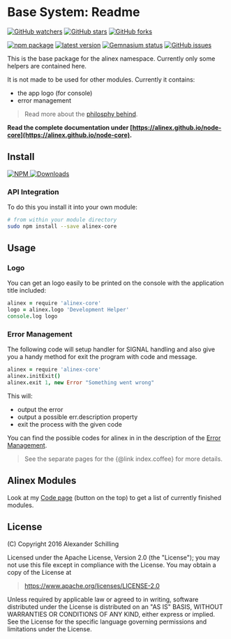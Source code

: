 Base System: Readme
=================================================

[![GitHub watchers](
  https://img.shields.io/github/watchers/alinex/node-core.svg?style=social&label=Watch&maxAge=2592000)](
  https://github.com/alinex/node-core/subscription)<!-- {.hidden-small} -->
[![GitHub stars](
  https://img.shields.io/github/stars/alinex/node-core.svg?style=social&label=Star&maxAge=2592000)](
  https://github.com/alinex/node-core)
[![GitHub forks](
  https://img.shields.io/github/forks/alinex/node-core.svg?style=social&label=Fork&maxAge=2592000)](
  https://github.com/alinex/node-core)<!-- {.hidden-small} -->
<!-- {p:.right} -->

[![npm package](
  https://img.shields.io/npm/v/alinex-core.svg?maxAge=2592000&label=latest%20version)](
  https://www.npmjs.com/package/alinex-core)
[![latest version](
  https://img.shields.io/npm/l/alinex-core.svg?maxAge=2592000)](
  #license)<!-- {.hidden-small} -->
[![Gemnasium status](
  https://img.shields.io/gemnasium/alinex/node-core.svg?maxAge=2592000)](
  https://gemnasium.com/alinex/node-core)
[![GitHub issues](
  https://img.shields.io/github/issues/alinex/node-core.svg?maxAge=2592000)](
  https://github.com/alinex/node-core/issues)<!-- {.hidden-small} -->


This is the base package for the alinex namespace. Currently only
some helpers are contained here.

It is not made to be used for other modules. Currently it contains:
- the app logo (for console)
- error management

> Read more about the [philosphy behind](https://alinex.github.io/develop/alinex.html).

__Read the complete documentation under
[https://alinex.github.io/node-core](https://alinex.github.io/node-core).__
<!-- {p: .hidden} -->


Install
-------------------------------------------------

[![NPM](https://nodei.co/npm/alinex-core.png?downloads=true&downloadRank=true&stars=true)
  ![Downloads](https://nodei.co/npm-dl/alinex-core.png?months=9&height=3)
](https://www.npmjs.com/package/alinex-core)

### API Integration

To do this you install it into your own module:

``` sh
# from within your module directory
sudo npm install --save alinex-core
```


Usage
-------------------------------------------------

### Logo

You can get an logo easily to be printed on the console with the application title
included:

``` coffee
alinex = require 'alinex-core'
logo = alinex.logo 'Development Helper'
console.log logo
```

### Error Management

The following code will setup handler for SIGNAL handling and also give you
a handy method for exit the program with code and message.

``` coffee
alinex = require 'alinex-core'
alinex.initExit()
alinex.exit 1, new Error "Something went wrong"
```

This will:

- output the error
- output a possible err.description property
- exit the process with the given code

You can find the possible codes for alinex in in the description of the
[Error Management](src/index.coffee.html#error-management).

> See the separate pages for the {@link index.coffee} for more details.


Alinex Modules
-------------------------------------------------

Look at my [Code page](https://alinex.github.io/code.html) (button on the top)
to get a list of currently finished modules.


License
-------------------------------------------------

(C) Copyright 2016 Alexander Schilling

Licensed under the Apache License, Version 2.0 (the "License");
you may not use this file except in compliance with the License.
You may obtain a copy of the License at

>  <https://www.apache.org/licenses/LICENSE-2.0>

Unless required by applicable law or agreed to in writing, software
distributed under the License is distributed on an "AS IS" BASIS,
WITHOUT WARRANTIES OR CONDITIONS OF ANY KIND, either express or implied.
See the License for the specific language governing permissions and
limitations under the License.
